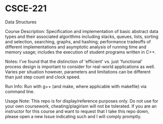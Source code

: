 # CSCE-221
Data Structures

Course Description: Specification and implementation of basic abstract data types and their associated algorithms including stacks, queues, lists, sorting and selection, searching, graphs, and hashing; performance tradeoffs of different implementations and asymptotic analysis of running time and memory usage; includes the execution of student programs written in C++. 

Notes: I've found that the distinction of 'efficient' vs. just 'functional' process design is important to consider for real-world applications as well. Varies per situation however, parameters and limitations can be different than just step count and clock speed. 

Run Info: Run with g++ (and make, where applicable with makefile) via command line.

Usage Note: This repo is for display/reference purposes only. Do not use for your own coursework, cheating/plagirism will not be tolerated. If you are an instructor for this course and want to request that I take this repo down, please open a new Issue indicating such and I will comply promptly.
